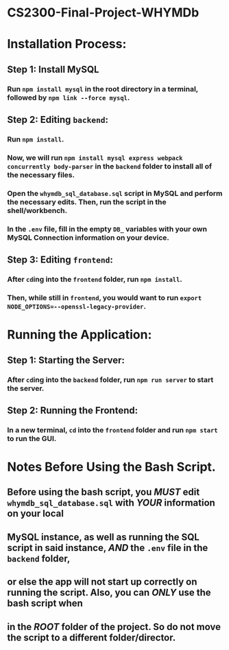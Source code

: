 # CS2300-Final-Project-WHYMDb

# Installation Process:
## Step 1: Install MySQL
### Run `npm install mysql` in the root directory in a terminal, followed by `npm link --force mysql`.

## Step 2: Editing `backend`:
### Run `npm install`.
### Now, we will run `npm install mysql express webpack concurrently body-parser` in the `backend` folder to install all of the necessary files.
### Open the `whymdb_sql_database.sql` script in MySQL and perform the necessary edits. Then, run the script in the shell/workbench.
### In the `.env` file, fill in the empty `DB_` variables with your own MySQL Connection information on your device.
### 

## Step 3: Editing `frontend`:
### After `cd`ing into the `frontend` folder, run `npm install`.
### Then, while still in `frontend`, you would want to run `export NODE_OPTIONS=--openssl-legacy-provider`.


# Running the Application:
## Step 1: Starting the Server:
### After `cd`ing into the `backend` folder, run `npm run server` to start the server.
## Step 2: Running the Frontend:
### In a **new** terminal, `cd` into the `frontend` folder and run `npm start` to run the GUI.

# Notes Before Using the Bash Script.
## Before using the bash script, you ***MUST*** edit `whymdb_sql_database.sql` with ***YOUR*** information on your local
## MySQL instance, as well as running the SQL script in said instance, ***AND*** the `.env` file in the `backend` folder,
## or else the app will not start up correctly on running the script. Also, you can ***ONLY*** use the bash script when
## in the ***ROOT*** folder of the project. So do not move the script to a different folder/director.

